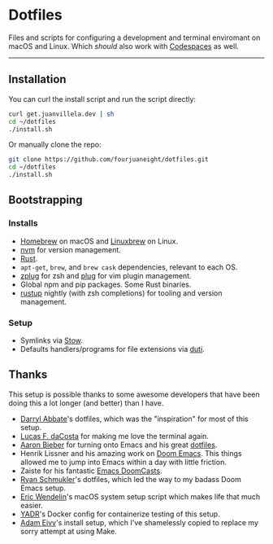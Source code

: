 # Dotfiles

Files and scripts for configuring a development and terminal enviromant on macOS and Linux. Which _should_ also work with [Codespaces](https://github.com/features/codespaces) as well.

---

## Installation

You can curl the install script and run the script directly:

```bash
curl get.juanvillela.dev | sh
cd ~/dotfiles
./install.sh
```

Or manually clone the repo:

```bash
git clone https://github.com/fourjuaneight/dotfiles.git
cd ~/dotfiles
./install.sh
```

## Bootstrapping

### Installs

- [Homebrew](https://brew.sh) on macOS and [Linuxbrew](http://linuxbrew.sh/) on Linux.
- [nvm](https://github.com/creationix/nvm) for version management.
- [Rust](https://www.rust-lang.org).
- `apt-get`, `brew`, and `brew cask` dependencies, relevant to each OS.
- [zplug](https://github.com/zplug/zplug) for zsh and [plug](https://github.com/zplug/zplug) for vim plugin management.
- Global npm and pip packages. Some Rust binaries.
- [rustup](https://github.com/rust-lang/rustup) nightly (with zsh completions) for tooling and version management.

### Setup

- Symlinks via [Stow](https://www.gnu.org/software/stow/).
- Defaults handlers/programs for file extensions via [duti](http://duti.org).

## Thanks

This setup is possible thanks to some awesome developers that have
been doing this a lot longer (and better) than I have.

- [Darryl Abbate](https://github.com/rootbeersoup/dotfiles)'s dotfiles, which was the "inspiration" for most of this setup.
- [Lucas F. daCosta](https://lucasfcosta.com/2019/04/07/streams-introduction.html) for making me love the terminal again.
- [Aaron Bieber](https://youtu.be/JWD1Fpdd4Pc) for turning onto Emacs and his great [dotfiles](https://github.com/aaronbieber/dotfiles).
- Henrik Lissner and his amazing work on [Doom Emacs](https://github.com/hlissner/doom-emacs). This things allowed me to jump into Emacs within a day with little friction.
- Zaiste for his fantastic [Emacs DoomCasts](https://www.youtube.com/playlist?list=PLhXZp00uXBk4np17N39WvB80zgxlZfVwj).
- [Ryan Schmukler](https://github.com/rschmukler/doom.d)'s dotfiles, which led the way to my badass Doom Emacs setup.
- [Eric Wendelin](https://github.com/eriwen/dotfiles)'s macOS system setup script which makes life that much easier.
- [YADR](https://github.com/skwp/dotfiles)'s Docker config for containerize testing of this setup.
- [Adam Eivy](https://github.com/atomantic/dotfiles)'s install setup, which I've shamelessly copied to replace my sorry attempt at using Make.
